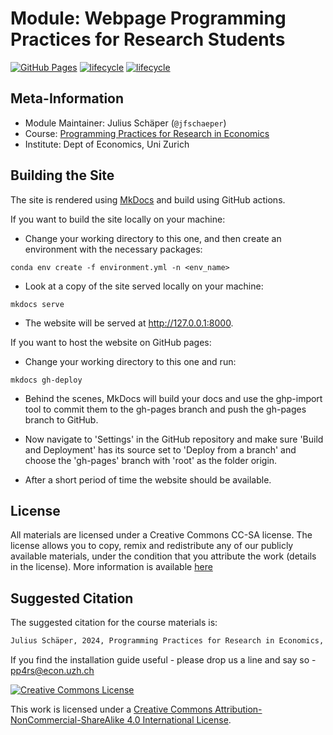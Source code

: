 <!-- markdownlint-disable MD033 -->
<!-- see https://github.com/DavidAnson/markdownlint for code to enable or disable rules -->

# Module:  Webpage Programming Practices for Research Students

[![GitHub Pages](https://github.com/pp4rs/pp4rs.github.io/actions/workflows/deploy.yaml/badge.svg)](https://github.com/pp4rs/pp4rs.github.io//actions/workflows/deploy.yaml)
[![lifecycle](https://img.shields.io/badge/lifecycle-maturing-blue.svg)](https://www.tidyverse.org/lifecycle/#maturing)
[![lifecycle](https://img.shields.io/badge/version-2024.0-red.svg)]()


## Meta-Information

* Module Maintainer: Julius Schäper (`@jfschaeper`)
* Course: [Programming Practices for Research in Economics](https://pp4rs.github.io)
* Institute: Dept of Economics, Uni Zurich

## Building the Site

The site is rendered using [MkDocs](https://www.mkdocs.org/) and build using GitHub actions.

If you want to build the site locally on your machine:

* Change your working directory to this one, and then create an environment with the necessary packages:

```{.bash}
conda env create -f environment.yml -n <env_name>
```

* Look at a copy of the site served locally on your machine:

```{.bash}
mkdocs serve
```

* The website will be served at http://127.0.0.1:8000.

If you want to host the website on GitHub pages:

* Change your working directory to this one and run:
```{.bash}
mkdocs gh-deploy
```

* Behind the scenes, MkDocs will build your docs and use the ghp-import tool to commit them to the gh-pages branch and push the gh-pages branch to GitHub.

* Now navigate to 'Settings' in the GitHub repository and make sure 'Build and Deployment' has its source set to 'Deploy from a branch' and choose the 'gh-pages' branch with 'root' as the folder origin.

* After a short period of time the website should be available.

## License

All materials are licensed under a Creative Commons CC-SA license. The license allows you to copy, remix and redistribute any of our publicly available materials, under the condition that you attribute the work (details in the license). More information is available [here](http://creativecommons.org/licenses/by-sa/4.0/)

## Suggested Citation

The suggested citation for the course materials is:

``` bash
Julius Schäper, 2024, Programming Practices for Research in Economics, University of Zurich
```

If you find the installation guide useful - please drop us a line and say so - pp4rs@econ.uzh.ch

<a rel="license" href="http://creativecommons.org/licenses/by-sa/4.0/"><img alt="Creative Commons License" style="border-width:0" src="https://i.creativecommons.org/l/by-sa/4.0/88x31.png" /></a><br />

This work is licensed under a <a rel="license" href="http://creativecommons.org/licenses/by-sa/4.0/">Creative Commons Attribution-NonCommercial-ShareAlike 4.0 International License</a>.
